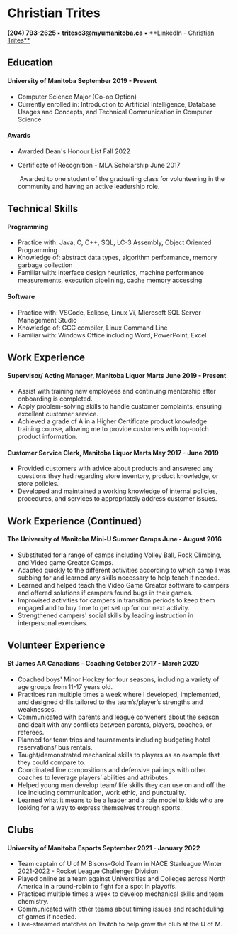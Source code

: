 # **Christian Trites**

**(204) 793-2625 ▪** [**tritesc3@myumanitoba.ca**](mailto:tritesc3@myumanitoba.ca) **▪** **LinkedIn - [Christian Trites**](https://www.linkedin.com/in/christian-trites-6996a321a/)

## **Education**

#### **University of Manitoba**	September 2019 - Present

- Computer Science Major (Co-op Option)
- Currently enrolled in: Introduction to Artificial Intelligence, Database Usages and Concepts, and Technical Communication in Computer Science

#### **Awards**

- Awarded Dean's Honour List	Fall 2022

- Certificate of Recognition - MLA Scholarship June 2017 

  ​	Awarded to one student of the graduating class for volunteering in the community and 	having an active leadership role.

## **Technical Skills**

#### **Programming**

- Practice with: Java, C, C++, SQL, LC-3 Assembly, Object Oriented Programming
- Knowledge of: abstract data types, algorithm performance, memory garbage collection
- Familiar with: interface design heuristics, machine performance measurements, execution pipelining, cache memory accessing

#### **Software**

- Practice with: VSCode, Eclipse, Linux Vi, Microsoft SQL Server Management Studio
- Knowledge of: GCC compiler, Linux Command Line
- Familiar with: Windows Office including Word, PowerPoint, Excel

## **Work Experience**

#### **Supervisor/ Acting Manager, Manitoba Liquor Marts**	            June 2019 - Present

- Assist with training new employees and continuing mentorship after onboarding is completed.
- Apply problem-solving skills to handle customer complaints, ensuring excellent customer service.
- Achieved a grade of A in a Higher Certificate product knowledge training course, allowing me to provide customers with top-notch product information.

#### **Customer Service Clerk, Manitoba Liquor Marts**	          May 2017 - June 2019

- Provided customers with advice about products and answered any questions they had regarding store inventory, product knowledge, or store policies.
- Developed and maintained a working knowledge of internal policies, procedures, and services to appropriately address customer issues.

## **Work Experience (Continued)**

#### **The University of Manitoba Mini-U Summer Camps**			   June - August 2016

- Substituted for a range of camps including Volley Ball, Rock Climbing, and Video game Creator Camps. 
- Adapted quickly to the different activities according to which camp I was subbing for and learned any skills necessary to help teach if needed.
- Learned and helped teach the Video Game Creator software to campers and offered solutions if campers found bugs in their games.
- Improvised activities for campers in transition periods to keep them engaged and to buy time to get set up for our next activity.
- Strengthened campers' social skills by leading instruction in interpersonal exercises.

## **Volunteer Experience**

#### **St James AA Canadians** **- Coaching**	  	      	  October 2017 - March 2020

- Coached boys' Minor Hockey for four seasons, including a variety of age groups from 11-17 years old.
- Practices ran multiple times a week where I developed, implemented, and designed drills tailored to the team’s/player’s strengths and weaknesses.
- Communicated with parents and league conveners about the season and dealt with any conflicts between parents, players, coaches, or referees. 
- Planned for team trips and tournaments including budgeting hotel reservations/ bus rentals.
- Taught/demonstrated mechanical skills to players as an example that they could compare to.
- Coordinated line compositions and defensive pairings with other coaches to leverage players’ abilities and attributes.
- Helped young men develop team/ life skills they can use on and off the ice including communication, work ethic, and punctuality.
- Learned what it means to be a leader and a role model to kids who are looking for a	  	    way to express themselves through sports.

## **Clubs**

#### **University of Manitoba Esports** 				   September 2021 - January 2022

- Team captain of U of M Bisons-Gold Team in NACE Starleague Winter 2021-2022 - Rocket League Challenger Division
- Played online as a team against Universities and Colleges across North America in a round-robin to fight for a spot in playoffs.
- Practiced multiple times a week to develop mechanical skills and team chemistry.
- Communicated with other teams about timing issues and rescheduling of games if needed.
- Live-streamed matches on Twitch to help grow the club at the U of M.
